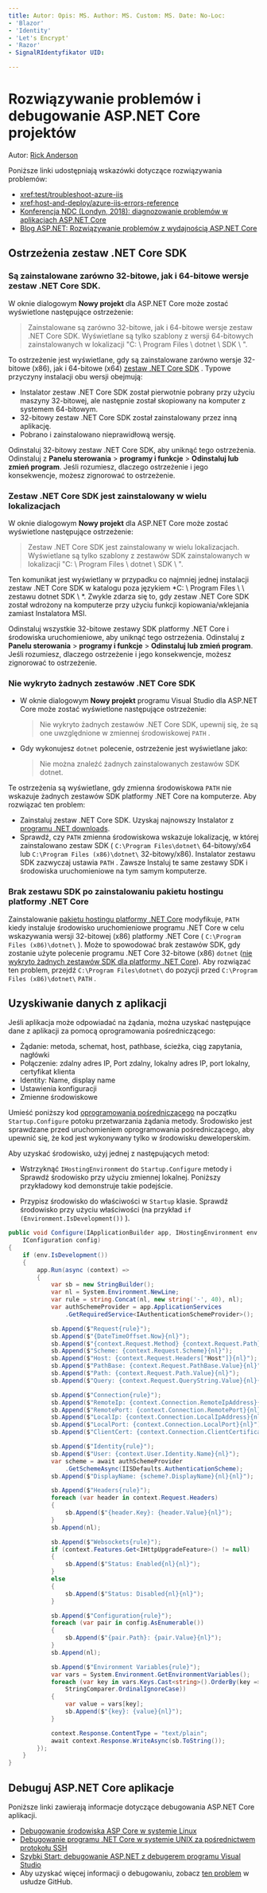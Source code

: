 ```yaml
---
title: Autor: Opis: MS. Author: MS. Custom: MS. Date: No-Loc:
- 'Blazor'
- 'Identity'
- 'Let's Encrypt'
- 'Razor'
- SignalRIdentyfikator UID: 

---
```

# <a name="troubleshoot-and-debug-aspnet-core-projects"></a>Rozwiązywanie problemów i debugowanie ASP.NET Core projektów

Autor: [Rick Anderson](https://twitter.com/RickAndMSFT)

Poniższe linki udostępniają wskazówki dotyczące rozwiązywania problemów:

* <xref:test/troubleshoot-azure-iis>
* <xref:host-and-deploy/azure-iis-errors-reference>
* [Konferencja NDC (Londyn, 2018): diagnozowanie problemów w aplikacjach ASP.NET Core](https://www.youtube.com/watch?v=RYI0DHoIVaA)
* [Blog ASP.NET: Rozwiązywanie problemów z wydajnością ASP.NET Core](https://blogs.msdn.microsoft.com/webdev/2018/05/23/asp-net-core-performance-improvements/)

## <a name="net-core-sdk-warnings"></a>Ostrzeżenia zestaw .NET Core SDK

### <a name="both-the-32-bit-and-64-bit-versions-of-the-net-core-sdk-are-installed"></a>Są zainstalowane zarówno 32-bitowe, jak i 64-bitowe wersje zestaw .NET Core SDK.

W oknie dialogowym **Nowy projekt** dla ASP.NET Core może zostać wyświetlone następujące ostrzeżenie:

> Zainstalowane są zarówno 32-bitowe, jak i 64-bitowe wersje zestaw .NET Core SDK. Wyświetlane są tylko szablony z wersji 64-bitowych zainstalowanych w lokalizacji "C: \\ Program Files \\ dotnet \\ SDK \\ ".

To ostrzeżenie jest wyświetlane, gdy są zainstalowane zarówno wersje 32-bitowe (x86), jak i 64-bitowe (x64) [zestaw .NET Core SDK](https://dotnet.microsoft.com/download/dotnet-core) . Typowe przyczyny instalacji obu wersji obejmują:

* Instalator zestaw .NET Core SDK został pierwotnie pobrany przy użyciu maszyny 32-bitowej, ale następnie został skopiowany na komputer z systemem 64-bitowym.
* 32-bitowy zestaw .NET Core SDK został zainstalowany przez inną aplikację.
* Pobrano i zainstalowano nieprawidłową wersję.

Odinstaluj 32-bitowy zestaw .NET Core SDK, aby uniknąć tego ostrzeżenia. Odinstaluj z **Panelu sterowania**  >  **programy i funkcje**  >  **Odinstaluj lub zmień program**. Jeśli rozumiesz, dlaczego ostrzeżenie i jego konsekwencje, możesz zignorować to ostrzeżenie.

### <a name="the-net-core-sdk-is-installed-in-multiple-locations"></a>Zestaw .NET Core SDK jest zainstalowany w wielu lokalizacjach

W oknie dialogowym **Nowy projekt** dla ASP.NET Core może zostać wyświetlone następujące ostrzeżenie:

> Zestaw .NET Core SDK jest zainstalowany w wielu lokalizacjach. Wyświetlane są tylko szablony z zestawów SDK zainstalowanych w lokalizacji "C: \\ Program Files \\ dotnet \\ SDK \\ ".

Ten komunikat jest wyświetlany w przypadku co najmniej jednej instalacji zestaw .NET Core SDK w katalogu poza językiem *C: \\ Program Files \\ \\ zestawu dotnet SDK \\ *. Zwykle zdarza się to, gdy zestaw .NET Core SDK został wdrożony na komputerze przy użyciu funkcji kopiowania/wklejania zamiast Instalatora MSI.

Odinstaluj wszystkie 32-bitowe zestawy SDK platformy .NET Core i środowiska uruchomieniowe, aby uniknąć tego ostrzeżenia. Odinstaluj z **Panelu sterowania**  >  **programy i funkcje**  >  **Odinstaluj lub zmień program**. Jeśli rozumiesz, dlaczego ostrzeżenie i jego konsekwencje, możesz zignorować to ostrzeżenie.

### <a name="no-net-core-sdks-were-detected"></a>Nie wykryto żadnych zestawów .NET Core SDK

* W oknie dialogowym **Nowy projekt** programu Visual Studio dla ASP.NET Core może zostać wyświetlone następujące ostrzeżenie:

  > Nie wykryto żadnych zestawów .NET Core SDK, upewnij się, że są one uwzględnione w zmiennej środowiskowej `PATH` .

* Gdy wykonujesz `dotnet` polecenie, ostrzeżenie jest wyświetlane jako:

  > Nie można znaleźć żadnych zainstalowanych zestawów SDK dotnet.

Te ostrzeżenia są wyświetlane, gdy zmienna środowiskowa `PATH` nie wskazuje żadnych zestawów SDK platformy .NET Core na komputerze. Aby rozwiązać ten problem:

* Zainstaluj zestaw .NET Core SDK. Uzyskaj najnowszy Instalator z [programu .NET downloads](https://dotnet.microsoft.com/download).
* Sprawdź, czy `PATH` zmienna środowiskowa wskazuje lokalizację, w której zainstalowano zestaw SDK ( `C:\Program Files\dotnet\` 64-bitowy/x64 lub `C:\Program Files (x86)\dotnet\` 32-bitowy/x86). Instalator zestawu SDK zazwyczaj ustawia `PATH` . Zawsze Instaluj te same zestawy SDK i środowiska uruchomieniowe na tym samym komputerze.

### <a name="missing-sdk-after-installing-the-net-core-hosting-bundle"></a>Brak zestawu SDK po zainstalowaniu pakietu hostingu platformy .NET Core

Zainstalowanie [pakietu hostingu platformy .NET Core](xref:host-and-deploy/iis/index#install-the-net-core-hosting-bundle) modyfikuje, `PATH` kiedy instaluje środowisko uruchomieniowe programu .NET Core w celu wskazywania wersji 32-bitowej (x86) platformy .NET Core ( `C:\Program Files (x86)\dotnet\` ). Może to spowodować brak zestawów SDK, gdy zostanie użyte polecenie programu .NET Core 32-bitowe (x86) `dotnet` ([nie wykryto żadnych zestawów SDK dla platformy .NET Core](#no-net-core-sdks-were-detected)). Aby rozwiązać ten problem, przejdź `C:\Program Files\dotnet\` do pozycji przed `C:\Program Files (x86)\dotnet\` `PATH` .

## <a name="obtain-data-from-an-app"></a>Uzyskiwanie danych z aplikacji

Jeśli aplikacja może odpowiadać na żądania, można uzyskać następujące dane z aplikacji za pomocą oprogramowania pośredniczącego:

* Żądanie: metoda, schemat, host, pathbase, ścieżka, ciąg zapytania, nagłówki
* Połączenie: zdalny adres IP, Port zdalny, lokalny adres IP, port lokalny, certyfikat klienta
* Identity: Name, display name
* Ustawienia konfiguracji
* Zmienne środowiskowe

Umieść poniższy kod [oprogramowania pośredniczącego](xref:fundamentals/middleware/index#create-a-middleware-pipeline-with-iapplicationbuilder) na początku `Startup.Configure` potoku przetwarzania żądania metody. Środowisko jest sprawdzane przed uruchomieniem oprogramowania pośredniczącego, aby upewnić się, że kod jest wykonywany tylko w środowisku deweloperskim.

Aby uzyskać środowisko, użyj jednej z następujących metod:

* Wstrzyknąć `IHostingEnvironment` do `Startup.Configure` metody i Sprawdź środowisko przy użyciu zmiennej lokalnej. Poniższy przykładowy kod demonstruje takie podejście.

* Przypisz środowisko do właściwości w `Startup` klasie. Sprawdź środowisko przy użyciu właściwości (na przykład `if (Environment.IsDevelopment())` ).

```csharp
public void Configure(IApplicationBuilder app, IHostingEnvironment env, 
    IConfiguration config)
{
    if (env.IsDevelopment())
    {
        app.Run(async (context) =>
        {
            var sb = new StringBuilder();
            var nl = System.Environment.NewLine;
            var rule = string.Concat(nl, new string('-', 40), nl);
            var authSchemeProvider = app.ApplicationServices
                .GetRequiredService<IAuthenticationSchemeProvider>();

            sb.Append($"Request{rule}");
            sb.Append($"{DateTimeOffset.Now}{nl}");
            sb.Append($"{context.Request.Method} {context.Request.Path}{nl}");
            sb.Append($"Scheme: {context.Request.Scheme}{nl}");
            sb.Append($"Host: {context.Request.Headers["Host"]}{nl}");
            sb.Append($"PathBase: {context.Request.PathBase.Value}{nl}");
            sb.Append($"Path: {context.Request.Path.Value}{nl}");
            sb.Append($"Query: {context.Request.QueryString.Value}{nl}{nl}");

            sb.Append($"Connection{rule}");
            sb.Append($"RemoteIp: {context.Connection.RemoteIpAddress}{nl}");
            sb.Append($"RemotePort: {context.Connection.RemotePort}{nl}");
            sb.Append($"LocalIp: {context.Connection.LocalIpAddress}{nl}");
            sb.Append($"LocalPort: {context.Connection.LocalPort}{nl}");
            sb.Append($"ClientCert: {context.Connection.ClientCertificate}{nl}{nl}");

            sb.Append($"Identity{rule}");
            sb.Append($"User: {context.User.Identity.Name}{nl}");
            var scheme = await authSchemeProvider
                .GetSchemeAsync(IISDefaults.AuthenticationScheme);
            sb.Append($"DisplayName: {scheme?.DisplayName}{nl}{nl}");

            sb.Append($"Headers{rule}");
            foreach (var header in context.Request.Headers)
            {
                sb.Append($"{header.Key}: {header.Value}{nl}");
            }
            sb.Append(nl);

            sb.Append($"Websockets{rule}");
            if (context.Features.Get<IHttpUpgradeFeature>() != null)
            {
                sb.Append($"Status: Enabled{nl}{nl}");
            }
            else
            {
                sb.Append($"Status: Disabled{nl}{nl}");
            }

            sb.Append($"Configuration{rule}");
            foreach (var pair in config.AsEnumerable())
            {
                sb.Append($"{pair.Path}: {pair.Value}{nl}");
            }
            sb.Append(nl);

            sb.Append($"Environment Variables{rule}");
            var vars = System.Environment.GetEnvironmentVariables();
            foreach (var key in vars.Keys.Cast<string>().OrderBy(key => key, 
                StringComparer.OrdinalIgnoreCase))
            {
                var value = vars[key];
                sb.Append($"{key}: {value}{nl}");
            }

            context.Response.ContentType = "text/plain";
            await context.Response.WriteAsync(sb.ToString());
        });
    }
}
```

## <a name="debug-aspnet-core-apps"></a>Debuguj ASP.NET Core aplikacje

Poniższe linki zawierają informacje dotyczące debugowania ASP.NET Core aplikacji.

* [Debugowanie środowiska ASP Core w systemie Linux](https://devblogs.microsoft.com/premier-developer/debugging-asp-core-on-linux-with-visual-studio-2017/)
* [Debugowanie programu .NET Core w systemie UNIX za pośrednictwem protokołu SSH](https://devblogs.microsoft.com/devops/debugging-net-core-on-unix-over-ssh/)
* [Szybki Start: debugowanie ASP.NET z debugerem programu Visual Studio](/visualstudio/debugger/quickstart-debug-aspnet)
* Aby uzyskać więcej informacji o debugowaniu, zobacz [ten problem](https://github.com/dotnet/AspNetCore.Docs/issues/2960) w usłudze GitHub.
